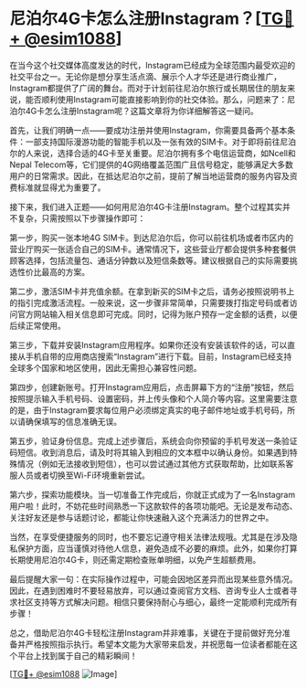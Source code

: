 # 尼泊尔4G卡怎么注册Instagram？[[TG💪+ @esim1088](https://t.me/s/esim1088)]

在当今这个社交媒体高度发达的时代，Instagram已经成为全球范围内最受欢迎的社交平台之一。无论你是想分享生活点滴、展示个人才华还是进行商业推广，Instagram都提供了广阔的舞台。而对于计划前往尼泊尔旅行或长期居住的朋友来说，能否顺利使用Instagram可能直接影响到你的社交体验。那么，问题来了：尼泊尔4G卡怎么注册Instagram呢？这篇文章将为你详细解答这一疑问。

首先，让我们明确一点——要成功注册并使用Instagram，你需要具备两个基本条件：一部支持国际漫游功能的智能手机以及一张有效的SIM卡。对于即将前往尼泊尔的人来说，选择合适的4G卡至关重要。尼泊尔拥有多个电信运营商，如Ncell和Nepal Telecom等，它们提供的4G网络覆盖范围广且信号稳定，能够满足大多数用户的日常需求。因此，在抵达尼泊尔之前，提前了解当地运营商的服务内容及资费标准就显得尤为重要了。

接下来，我们进入正题——如何用尼泊尔4G卡注册Instagram。整个过程其实并不复杂，只需按照以下步骤操作即可：

第一步，购买一张本地4G SIM卡。到达尼泊尔后，你可以前往机场或者市区内的营业厅购买一张适合自己的SIM卡。通常情况下，这些营业厅都会提供多种套餐供顾客选择，包括流量包、通话分钟数以及短信条数等。建议根据自己的实际需要挑选性价比最高的方案。

第二步，激活SIM卡并充值余额。在拿到新买的SIM卡之后，请务必按照说明书上的指引完成激活流程。一般来说，这一步骤非常简单，只需要拨打指定号码或者访问官方网站输入相关信息即可完成。同时，记得为账户预存一定金额的话费，以便后续正常使用。

第三步，下载并安装Instagram应用程序。如果你还没有安装该软件的话，可以直接从手机自带的应用商店搜索“Instagram”进行下载。目前，Instagram已经支持全球多个国家和地区使用，因此无需担心兼容性问题。

第四步，创建新账号。打开Instagram应用后，点击屏幕下方的“注册”按钮，然后按照提示输入手机号码、设置密码，并上传头像和个人简介等内容。这里需要注意的是，由于Instagram要求每位用户必须绑定真实的电子邮件地址或手机号码，所以请确保填写的信息准确无误。

第五步，验证身份信息。完成上述步骤后，系统会向你预留的手机号发送一条验证码短信。收到消息后，请及时将其输入到相应的文本框中以确认身份。如果遇到特殊情况（例如无法接收到短信），也可以尝试通过其他方式获取帮助，比如联系客服人员或者切换至Wi-Fi环境重新尝试。

第六步，探索功能模块。当一切准备工作完成后，你就正式成为了一名Instagram用户啦！此时，不妨花些时间熟悉一下这款软件的各项功能吧。无论是发布动态、关注好友还是参与话题讨论，都能让你快速融入这个充满活力的世界之中。

当然，在享受便捷服务的同时，也不要忘记遵守相关法律法规哦。尤其是在涉及隐私保护方面，应当谨慎对待他人信息，避免造成不必要的麻烦。此外，如果你打算长期使用尼泊尔4G卡，则还需定期检查账单明细，以免产生超额费用。

最后提醒大家一句：在实际操作过程中，可能会因地区差异而出现某些意外情况。因此，在遇到困难时不要轻易放弃，可以通过查阅官方文档、咨询专业人士或者寻求社区支持等方式解决问题。相信只要保持耐心与细心，最终一定能顺利完成所有步骤！

总之，借助尼泊尔4G卡轻松注册Instagram并非难事，关键在于提前做好充分准备并严格按照指示执行。希望本文能为大家带来启发，并祝愿每一位读者都能在这个平台上找到属于自己的精彩瞬间！

[[TG💪+ @esim1088](https://t.me/s/esim1088) ![Image](https://i.postimg.cc/4NQfJmqS/Snipaste-2025-05-13-00-14-12.png)]